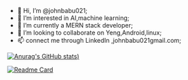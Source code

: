 - 👋 Hi, I’m @johnbabu021;
- 👀 I’m interested in AI,machine learning;
- 🌱 I’m currently a MERN stack developer;
- 💞️ I’m looking to collaborate on Yeng,Android,linux;
- 📫 connect me through LinkedIn ,johnbabu021gmail.com;





[![Anurag's GitHub stats](https://github-readme-stats.vercel.app/api?username=johnbabu021&show_icons=true&theme=react))](https://github.com/anuraghazra/github-readme-stats)





[![Readme Card](https://github-readme-stats.vercel.app/api/pin/?username=johnbabu021&repo=github-readme-stats)](https://github.com/anuraghazra/github-readme-stats)




<!---
johnbabu021/johnbabu021 is a ✨ special ✨ repository because its `README.md` (this file) appears on your GitHub profile.
You can click the Preview link to take a look at your changes.
--->
